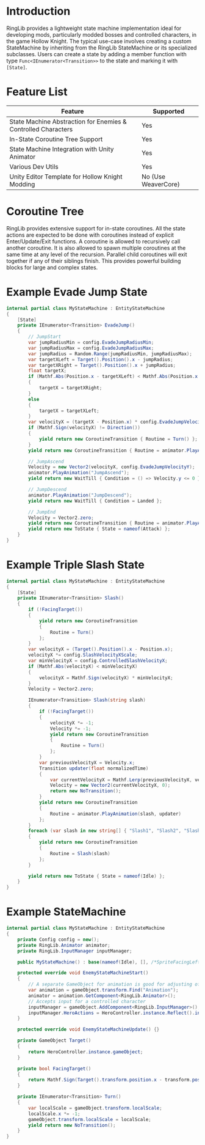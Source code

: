 # Introduction

RingLib provides a lightweight state machine implementation ideal for developing mods, particularly modded bosses and controlled characters, in the game Hollow Knight. The typical use-case involves creating a custom StateMachine by inheriting from the RingLib StateMachine or its specialized subclasses. Users can create a state by adding a member function with type `Func<IEnumerator<Transition>>` to the state and marking it with `[State]`.

# Feature List
| Feature                                                       | Supported           |
|---------------------------------------------------------------|---------------------|
| State Machine Abstraction for Enemies & Controlled Characters | Yes                 |
| In-State Coroutine Tree Support                               | Yes                 |
| State Machine Integration with Unity Animator                 | Yes                 |
| Various Dev Utils                                             | Yes                 |
| Unity Editor Template for Hollow Knight Modding               | No (Use WeaverCore) |

# Coroutine Tree

RingLib provides extensive support for in-state coroutines. All the state actions are expected to be done with coroutines instead of explicit Enter/Update/Exit functions. A coroutine is allowed to recursively call another coroutine. It is also allowed to spawn multiple coroutines at the same time at any level of the recursion. Parallel child coroutines will exit together if any of their siblings finish. This provides powerful building blocks for large and complex states.

# Example Evade Jump State
```csharp
internal partial class MyStateMachine : EntityStateMachine
{
    [State]
    private IEnumerator<Transition> EvadeJump()
    {
        // JumpStart
        var jumpRadiusMin = config.EvadeJumpRadiusMin;
        var jumpRadiusMax = config.EvadeJumpRadiusMax;
        var jumpRadius = Random.Range(jumpRadiusMin, jumpRadiusMax);
        var targetXLeft = Target().Position().x - jumpRadius;
        var targetXRight = Target().Position().x + jumpRadius;
        float targetX;
        if (Mathf.Abs(Position.x - targetXLeft) < Mathf.Abs(Position.x - targetXRight))
        {
            targetX = targetXRight;
        }
        else
        {
            targetX = targetXLeft;
        }
        var velocityX = (targetX - Position.x) * config.EvadeJumpVelocityXScale;
        if (Mathf.Sign(velocityX) != Direction())
        {
            yield return new CoroutineTransition { Routine = Turn() };
        }
        yield return new CoroutineTransition { Routine = animator.PlayAnimation("JumpStart") };

        // JumpAscend
        Velocity = new Vector2(velocityX, config.EvadeJumpVelocityY);
        animator.PlayAnimation("JumpAscend");
        yield return new WaitTill { Condition = () => Velocity.y <= 0 };

        // JumpDescend
        animator.PlayAnimation("JumpDescend");
        yield return new WaitTill { Condition = Landed };

        // JumpEnd
        Velocity = Vector2.zero;
        yield return new CoroutineTransition { Routine = animator.PlayAnimation("JumpEnd") };
        yield return new ToState { State = nameof(Attack) };
    }
}
```

# Example Triple Slash State
```csharp
internal partial class MyStateMachine : EntityStateMachine
{
    [State]
    private IEnumerator<Transition> Slash()
    {
        if (!FacingTarget())
        {
            yield return new CoroutineTransition
            {
                Routine = Turn()
            };
        }
        var velocityX = (Target().Position().x - Position.x);
        velocityX *= config.SlashVelocityXScale;
        var minVelocityX = config.ControlledSlashVelocityX;
        if (Mathf.Abs(velocityX) < minVelocityX)
        {
            velocityX = Mathf.Sign(velocityX) * minVelocityX;
        }
        Velocity = Vector2.zero;

        IEnumerator<Transition> Slash(string slash)
        {
            if (!FacingTarget())
            {
                velocityX *= -1;
                Velocity *= -1;
                yield return new CoroutineTransition
                {
                    Routine = Turn()
                };
            }
            var previousVelocityX = Velocity.x;
            Transition updater(float normalizedTime)
            {
                var currentVelocityX = Mathf.Lerp(previousVelocityX, velocityX, normalizedTime);
                Velocity = new Vector2(currentVelocityX, 0);
                return new NoTransition();
            }
            yield return new CoroutineTransition
            {
                Routine = animator.PlayAnimation(slash, updater)
            };
        }
        foreach (var slash in new string[] { "Slash1", "Slash2", "Slash3" })
        {
            yield return new CoroutineTransition
            {
                Routine = Slash(slash)
            };
        }

        yield return new ToState { State = nameof(Idle) };
    }
}
```

# Example StateMachine
```csharp
internal partial class MyStateMachine : EntityStateMachine
{
    private Config config = new();
    private RingLib.Animator animator;
    private RingLib.InputManager inputManager;

    public MyStateMachine() : base(nameof(Idle), [], /*SpriteFacingLeft =*/true) {}

    protected override void EnemyStateMachineStart()
    {
        // A separate GameObject for animation is good for adjusting offsets
        var animation = gameObject.transform.Find("Animation");
        animator = animation.GetComponent<RingLib.Animator>();
        // Accepts input for a controlled character
        inputManager = gameObject.AddComponent<RingLib.InputManager>();
        inputManager.HeroActions = HeroController.instance.Reflect().inputHandler.inputActions;
    }

    protected override void EnemyStateMachineUpdate() {}

    private GameObject Target()
    {
        return HeroController.instance.gameObject;
    }

    private bool FacingTarget()
    {
        return Mathf.Sign(Target().transform.position.x - transform.position.x) == Direction();
    }

    private IEnumerator<Transition> Turn()
    {
        var localScale = gameObject.transform.localScale;
        localScale.x *= -1;
        gameObject.transform.localScale = localScale;
        yield return new NoTransition();
    }
}
```
